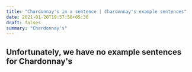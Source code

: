 ```yaml
---
title: "Chardonnay's in a sentence | Chardonnay's example sentences"
date: 2021-01-20T19:57:50+05:30
draft: falses
summary: "Chardonnay's"
---
```

## Unfortunately, we have no example sentences for Chardonnay's                 
